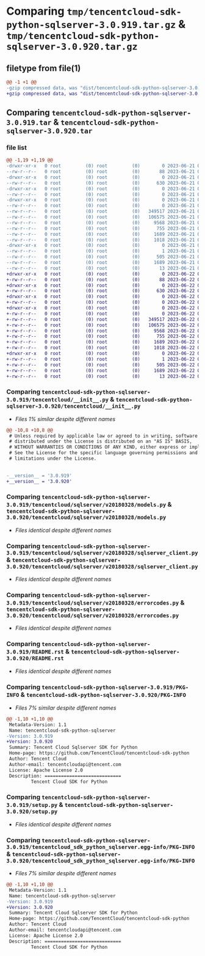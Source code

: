# Comparing `tmp/tencentcloud-sdk-python-sqlserver-3.0.919.tar.gz` & `tmp/tencentcloud-sdk-python-sqlserver-3.0.920.tar.gz`

## filetype from file(1)

```diff
@@ -1 +1 @@
-gzip compressed data, was "dist/tencentcloud-sdk-python-sqlserver-3.0.919.tar", last modified: Wed Jun 21 00:35:25 2023, max compression
+gzip compressed data, was "dist/tencentcloud-sdk-python-sqlserver-3.0.920.tar", last modified: Thu Jun 22 00:33:56 2023, max compression
```

## Comparing `tencentcloud-sdk-python-sqlserver-3.0.919.tar` & `tencentcloud-sdk-python-sqlserver-3.0.920.tar`

### file list

```diff
@@ -1,19 +1,19 @@
-drwxr-xr-x   0 root         (0) root         (0)        0 2023-06-21 00:35:25.000000 tencentcloud-sdk-python-sqlserver-3.0.919/
--rw-r--r--   0 root         (0) root         (0)       88 2023-06-21 00:35:25.000000 tencentcloud-sdk-python-sqlserver-3.0.919/setup.cfg
-drwxr-xr-x   0 root         (0) root         (0)        0 2023-06-21 00:35:25.000000 tencentcloud-sdk-python-sqlserver-3.0.919/tencentcloud/
--rw-r--r--   0 root         (0) root         (0)      630 2023-06-21 00:35:25.000000 tencentcloud-sdk-python-sqlserver-3.0.919/tencentcloud/__init__.py
-drwxr-xr-x   0 root         (0) root         (0)        0 2023-06-21 00:35:25.000000 tencentcloud-sdk-python-sqlserver-3.0.919/tencentcloud/sqlserver/
--rw-r--r--   0 root         (0) root         (0)        0 2023-06-21 00:35:25.000000 tencentcloud-sdk-python-sqlserver-3.0.919/tencentcloud/sqlserver/__init__.py
-drwxr-xr-x   0 root         (0) root         (0)        0 2023-06-21 00:35:25.000000 tencentcloud-sdk-python-sqlserver-3.0.919/tencentcloud/sqlserver/v20180328/
--rw-r--r--   0 root         (0) root         (0)        0 2023-06-21 00:35:25.000000 tencentcloud-sdk-python-sqlserver-3.0.919/tencentcloud/sqlserver/v20180328/__init__.py
--rw-r--r--   0 root         (0) root         (0)   349517 2023-06-21 00:35:25.000000 tencentcloud-sdk-python-sqlserver-3.0.919/tencentcloud/sqlserver/v20180328/models.py
--rw-r--r--   0 root         (0) root         (0)   106575 2023-06-21 00:35:25.000000 tencentcloud-sdk-python-sqlserver-3.0.919/tencentcloud/sqlserver/v20180328/sqlserver_client.py
--rw-r--r--   0 root         (0) root         (0)     9568 2023-06-21 00:35:25.000000 tencentcloud-sdk-python-sqlserver-3.0.919/tencentcloud/sqlserver/v20180328/errorcodes.py
--rw-r--r--   0 root         (0) root         (0)      755 2023-06-21 00:35:25.000000 tencentcloud-sdk-python-sqlserver-3.0.919/README.rst
--rw-r--r--   0 root         (0) root         (0)     1689 2023-06-21 00:35:25.000000 tencentcloud-sdk-python-sqlserver-3.0.919/PKG-INFO
--rw-r--r--   0 root         (0) root         (0)     1018 2023-06-21 00:35:25.000000 tencentcloud-sdk-python-sqlserver-3.0.919/setup.py
-drwxr-xr-x   0 root         (0) root         (0)        0 2023-06-21 00:35:25.000000 tencentcloud-sdk-python-sqlserver-3.0.919/tencentcloud_sdk_python_sqlserver.egg-info/
--rw-r--r--   0 root         (0) root         (0)        1 2023-06-21 00:35:25.000000 tencentcloud-sdk-python-sqlserver-3.0.919/tencentcloud_sdk_python_sqlserver.egg-info/dependency_links.txt
--rw-r--r--   0 root         (0) root         (0)      505 2023-06-21 00:35:25.000000 tencentcloud-sdk-python-sqlserver-3.0.919/tencentcloud_sdk_python_sqlserver.egg-info/SOURCES.txt
--rw-r--r--   0 root         (0) root         (0)     1689 2023-06-21 00:35:25.000000 tencentcloud-sdk-python-sqlserver-3.0.919/tencentcloud_sdk_python_sqlserver.egg-info/PKG-INFO
--rw-r--r--   0 root         (0) root         (0)       13 2023-06-21 00:35:25.000000 tencentcloud-sdk-python-sqlserver-3.0.919/tencentcloud_sdk_python_sqlserver.egg-info/top_level.txt
+drwxr-xr-x   0 root         (0) root         (0)        0 2023-06-22 00:33:56.000000 tencentcloud-sdk-python-sqlserver-3.0.920/
+-rw-r--r--   0 root         (0) root         (0)       88 2023-06-22 00:33:56.000000 tencentcloud-sdk-python-sqlserver-3.0.920/setup.cfg
+drwxr-xr-x   0 root         (0) root         (0)        0 2023-06-22 00:33:56.000000 tencentcloud-sdk-python-sqlserver-3.0.920/tencentcloud/
+-rw-r--r--   0 root         (0) root         (0)      630 2023-06-22 00:33:55.000000 tencentcloud-sdk-python-sqlserver-3.0.920/tencentcloud/__init__.py
+drwxr-xr-x   0 root         (0) root         (0)        0 2023-06-22 00:33:56.000000 tencentcloud-sdk-python-sqlserver-3.0.920/tencentcloud/sqlserver/
+-rw-r--r--   0 root         (0) root         (0)        0 2023-06-22 00:33:55.000000 tencentcloud-sdk-python-sqlserver-3.0.920/tencentcloud/sqlserver/__init__.py
+drwxr-xr-x   0 root         (0) root         (0)        0 2023-06-22 00:33:56.000000 tencentcloud-sdk-python-sqlserver-3.0.920/tencentcloud/sqlserver/v20180328/
+-rw-r--r--   0 root         (0) root         (0)        0 2023-06-22 00:33:55.000000 tencentcloud-sdk-python-sqlserver-3.0.920/tencentcloud/sqlserver/v20180328/__init__.py
+-rw-r--r--   0 root         (0) root         (0)   349517 2023-06-22 00:33:55.000000 tencentcloud-sdk-python-sqlserver-3.0.920/tencentcloud/sqlserver/v20180328/models.py
+-rw-r--r--   0 root         (0) root         (0)   106575 2023-06-22 00:33:55.000000 tencentcloud-sdk-python-sqlserver-3.0.920/tencentcloud/sqlserver/v20180328/sqlserver_client.py
+-rw-r--r--   0 root         (0) root         (0)     9568 2023-06-22 00:33:55.000000 tencentcloud-sdk-python-sqlserver-3.0.920/tencentcloud/sqlserver/v20180328/errorcodes.py
+-rw-r--r--   0 root         (0) root         (0)      755 2023-06-22 00:33:55.000000 tencentcloud-sdk-python-sqlserver-3.0.920/README.rst
+-rw-r--r--   0 root         (0) root         (0)     1689 2023-06-22 00:33:56.000000 tencentcloud-sdk-python-sqlserver-3.0.920/PKG-INFO
+-rw-r--r--   0 root         (0) root         (0)     1018 2023-06-22 00:33:55.000000 tencentcloud-sdk-python-sqlserver-3.0.920/setup.py
+drwxr-xr-x   0 root         (0) root         (0)        0 2023-06-22 00:33:56.000000 tencentcloud-sdk-python-sqlserver-3.0.920/tencentcloud_sdk_python_sqlserver.egg-info/
+-rw-r--r--   0 root         (0) root         (0)        1 2023-06-22 00:33:56.000000 tencentcloud-sdk-python-sqlserver-3.0.920/tencentcloud_sdk_python_sqlserver.egg-info/dependency_links.txt
+-rw-r--r--   0 root         (0) root         (0)      505 2023-06-22 00:33:56.000000 tencentcloud-sdk-python-sqlserver-3.0.920/tencentcloud_sdk_python_sqlserver.egg-info/SOURCES.txt
+-rw-r--r--   0 root         (0) root         (0)     1689 2023-06-22 00:33:56.000000 tencentcloud-sdk-python-sqlserver-3.0.920/tencentcloud_sdk_python_sqlserver.egg-info/PKG-INFO
+-rw-r--r--   0 root         (0) root         (0)       13 2023-06-22 00:33:56.000000 tencentcloud-sdk-python-sqlserver-3.0.920/tencentcloud_sdk_python_sqlserver.egg-info/top_level.txt
```

### Comparing `tencentcloud-sdk-python-sqlserver-3.0.919/tencentcloud/__init__.py` & `tencentcloud-sdk-python-sqlserver-3.0.920/tencentcloud/__init__.py`

 * *Files 1% similar despite different names*

```diff
@@ -10,8 +10,8 @@
 # Unless required by applicable law or agreed to in writing, software
 # distributed under the License is distributed on an "AS IS" BASIS,
 # WITHOUT WARRANTIES OR CONDITIONS OF ANY KIND, either express or implied.
 # See the License for the specific language governing permissions and
 # limitations under the License.
 
 
-__version__ = '3.0.919'
+__version__ = '3.0.920'
```

### Comparing `tencentcloud-sdk-python-sqlserver-3.0.919/tencentcloud/sqlserver/v20180328/models.py` & `tencentcloud-sdk-python-sqlserver-3.0.920/tencentcloud/sqlserver/v20180328/models.py`

 * *Files identical despite different names*

### Comparing `tencentcloud-sdk-python-sqlserver-3.0.919/tencentcloud/sqlserver/v20180328/sqlserver_client.py` & `tencentcloud-sdk-python-sqlserver-3.0.920/tencentcloud/sqlserver/v20180328/sqlserver_client.py`

 * *Files identical despite different names*

### Comparing `tencentcloud-sdk-python-sqlserver-3.0.919/tencentcloud/sqlserver/v20180328/errorcodes.py` & `tencentcloud-sdk-python-sqlserver-3.0.920/tencentcloud/sqlserver/v20180328/errorcodes.py`

 * *Files identical despite different names*

### Comparing `tencentcloud-sdk-python-sqlserver-3.0.919/README.rst` & `tencentcloud-sdk-python-sqlserver-3.0.920/README.rst`

 * *Files identical despite different names*

### Comparing `tencentcloud-sdk-python-sqlserver-3.0.919/PKG-INFO` & `tencentcloud-sdk-python-sqlserver-3.0.920/PKG-INFO`

 * *Files 7% similar despite different names*

```diff
@@ -1,10 +1,10 @@
 Metadata-Version: 1.1
 Name: tencentcloud-sdk-python-sqlserver
-Version: 3.0.919
+Version: 3.0.920
 Summary: Tencent Cloud Sqlserver SDK for Python
 Home-page: https://github.com/TencentCloud/tencentcloud-sdk-python
 Author: Tencent Cloud
 Author-email: tencentcloudapi@tencent.com
 License: Apache License 2.0
 Description: ============================
         Tencent Cloud SDK for Python
```

### Comparing `tencentcloud-sdk-python-sqlserver-3.0.919/setup.py` & `tencentcloud-sdk-python-sqlserver-3.0.920/setup.py`

 * *Files identical despite different names*

### Comparing `tencentcloud-sdk-python-sqlserver-3.0.919/tencentcloud_sdk_python_sqlserver.egg-info/PKG-INFO` & `tencentcloud-sdk-python-sqlserver-3.0.920/tencentcloud_sdk_python_sqlserver.egg-info/PKG-INFO`

 * *Files 7% similar despite different names*

```diff
@@ -1,10 +1,10 @@
 Metadata-Version: 1.1
 Name: tencentcloud-sdk-python-sqlserver
-Version: 3.0.919
+Version: 3.0.920
 Summary: Tencent Cloud Sqlserver SDK for Python
 Home-page: https://github.com/TencentCloud/tencentcloud-sdk-python
 Author: Tencent Cloud
 Author-email: tencentcloudapi@tencent.com
 License: Apache License 2.0
 Description: ============================
         Tencent Cloud SDK for Python
```

